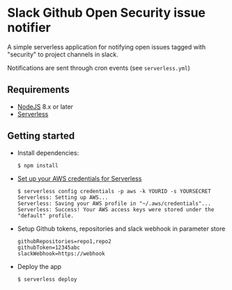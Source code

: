 # Slack Github Open Security issue notifier

A simple serverless application for notifying open issues tagged with "security" to project channels in slack.

Notifications are sent through cron events (see `serverless.yml`)

## Requirements

* [NodeJS](https://nodejs.org/en/) 8.x or later
* [Serverless](https://serverless.com/framework/docs/getting-started/)

## Getting started

* Install dependencies:

  ```
  $ npm install
  ```

* [Set up your AWS credentials for Serverless](https://serverless.com/framework/docs/providers/aws/guide/credentials/)
  ```
  $ serverless config credentials -p aws -k YOURID -s YOURSECRET
  Serverless: Setting up AWS...
  Serverless: Saving your AWS profile in "~/.aws/credentials"...
  Serverless: Success! Your AWS access keys were stored under the "default" profile.
  ```

* Setup Github tokens, repositories and slack webhook in parameter store
  ```
  githubRepositories=repo1,repo2
  githubToken=12345abc
  slackWebhook=https://webhook
  ```

* Deploy the app

  ```
  $ serverless deploy
  ```